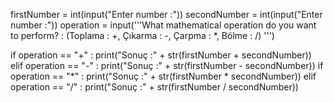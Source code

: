 firstNumber = int(input("Enter number :"))
secondNumber = int(input("Enter number :"))
operation = input('''What mathematical operation do you want to perform? :
(Toplama : +, Çıkarma : -, Çarpma : *, Bölme : /)
''')

if operation == "+" :
    print("Sonuç :" + str(firstNumber + secondNumber))
elif operation == "-" :
    print("Sonuç :" + str(firstNumber - secondNumber))
if operation == "*" :
    print("Sonuç :" + str(firstNumber * secondNumber))
elif operation == "/" :
    print("Sonuç :" + str(firstNumber / secondNumber))
